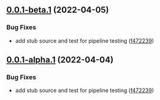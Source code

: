 ## [0.0.1-beta.1](https://github.com/cloudgraphdev/cloudgraph-provider-oci/compare/0.0.0...0.0.1-beta.1) (2022-04-05)


### Bug Fixes

* add stub source and test for pipeline testing ([f472239](https://github.com/cloudgraphdev/cloudgraph-provider-oci/commit/f47223912056e162ec3115cc27916e556146f8b2))

## [0.0.1-alpha.1](https://github.com/cloudgraphdev/cloudgraph-provider-oci/compare/0.0.0...0.0.1-alpha.1) (2022-04-04)


### Bug Fixes

* add stub source and test for pipeline testing ([f472239](https://github.com/cloudgraphdev/cloudgraph-provider-oci/commit/f47223912056e162ec3115cc27916e556146f8b2))
